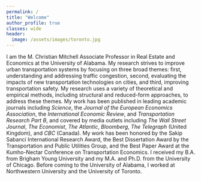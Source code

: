 ```yaml
---
permalink: /
title: "Welcome"
author_profile: true
classes: wide
header:
  image: /assets/images/toronto.jpg
---
```


I am the M. Christian Mitchell Associate Professor in Real Estate and Economics at the University of Alabama. My research strives to improve urban transportation systems by focusing on three broad themes: first, understanding and addressing traffic congestion, second, evaluating the impacts of new transportation technologies on cities, and third, improving transportation safety. My research uses a variety of theoretical and empirical methods, including structural and reduced-form approaches, to address these themes. My work has been published in leading academic journals including *Science*, the *Journal of the European Economics Association*, the *International Economic Review*, and *Transportation Research Part B*, and covered by media outlets including *The Wall Street Journal*, *The Economist*, *The Atlantic*, *Bloomberg*, *The Telegraph* (United Kingdom), and *CBC* (Canada). My work has been honored by the Sakip Sabanci International Research Award, the Best Dissertation Award by the Transportation and Public Utilities Group, and the Best Paper Award at the Kumho-Nectar Conference on Transportation Economics. I received my B.A. from Brigham Young University and my M.A. and Ph.D. from the University of Chicago. Before coming to the University of Alabama, I worked at Northwestern University and the University of Toronto.
